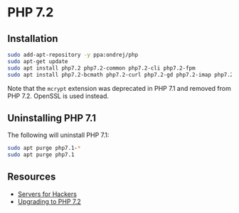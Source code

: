 # PHP 7.2

## Installation

```bash
sudo add-apt-repository -y ppa:ondrej/php
sudo apt-get update
sudo apt install php7.2 php7.2-common php7.2-cli php7.2-fpm
sudo apt install php7.2-bcmath php7.2-curl php7.2-gd php7.2-imap php7.2-ldap php7.2-mbstring php7.2-mysql php7.2-pgsql php7.2-readline php7.2-sqlite3 php7.2-xml php7.2-zip
```

Note that the `mcrypt` extension was deprecated in PHP 7.1 and removed from PHP 7.2. OpenSSL is used instead.

## Uninstalling PHP 7.1

The following will uninstall PHP 7.1:

```bash
sudo apt purge php7.1-*
sudo apt purge php7.1
```

## Resources

* [Servers for Hackers](https://serversforhackers.com/c/lemp-nginx-php-laravel)
* [Upgrading to PHP 7.2](https://ayesh.me/Ubuntu-PHP-7.2)
